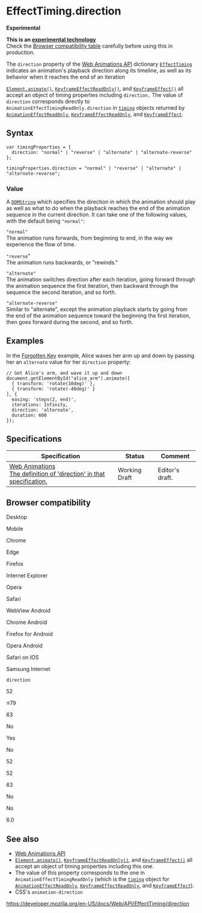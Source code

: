 EffectTiming.direction
======================

**Experimental**

**This is an [experimental technology](https://developer.mozilla.org/en-US/docs/MDN/Guidelines/Conventions_definitions#experimental)**  
Check the [Browser compatibility table](#browser_compatibility) carefully before using this in production.

The `direction` property of the [Web Animations API](../web_animations_api) dictionary [`EffectTiming`](../effecttiming) indicates an animation's playback direction along its timeline, as well as its behavior when it reaches the end of an iteration

[`Element.animate()`](../element/animate), [`KeyframeEffectReadOnly()`](../keyframeeffect/keyframeeffect), and [`KeyframeEffect()`](../keyframeeffect/keyframeeffect) all accept an object of timing properties including `direction.` The value of `direction` corresponds directly to <span class="page-not-created">`AnimationEffectTimingReadOnly.direction`</span> in [`timing`](../animationeffect/gettiming) objects returned by [`AnimationEffectReadOnly`](../animationeffect), [`KeyframeEffectReadOnly`](../keyframeeffect), and [`KeyframeEffect`](../keyframeeffect).

Syntax
------

    var timingProperties = {
      direction: "normal" | "reverse" | "alternate" | "alternate-reverse"
    };

    timingProperties.direction = "normal" | "reverse" | "alternate" | "alternate-reverse";

### Value

A [`DOMString`](../domstring) which specifies the direction in which the animation should play as well as what to do when the playback reaches the end of the animation sequence in the current direction. It can take one of the following values, with the default being `"normal"`:

`"normal"`  
The animation runs forwards, from beginning to end, in the way we experience the flow of time.

 `"reverse`"  
The animation runs backwards, or "rewinds."

`"alternate"`  
The animation switches direction after each iteration, going forward through the animation sequence the first iteration, then backward through the sequence the second iteration, and so forth.

`"alternate-reverse"`  
Similar to "alternate", except the animation playback starts by going from the end of the animation sequence toward the beginning the first iteration, then goes forward during the second, and so forth.

Examples
--------

In the [Forgotten Key](https://codepen.io/rachelnabors/pen/bEPdQr?editors=0010) example, Alice waves her arm up and down by passing her an `alternate` value for her `direction` property:

    // Get Alice's arm, and wave it up and down
    document.getElementById("alice_arm").animate([
      { transform: 'rotate(10deg)' },
      { transform: 'rotate(-40deg)' }
    ], {
      easing: 'steps(2, end)',
      iterations: Infinity,
      direction: 'alternate',
      duration: 600
    });

Specifications
--------------

<table><thead><tr class="header"><th>Specification</th><th>Status</th><th>Comment</th></tr></thead><tbody><tr class="odd"><td><a href="https://drafts.csswg.org/web-animations-1/#enumdef-playbackdirection">Web Animations<br />
<span class="small">The definition of 'direction' in that specification.</span></a></td><td><span class="spec-wd">Working Draft</span></td><td>Editor's draft.</td></tr></tbody></table>

Browser compatibility
---------------------

Desktop

Mobile

Chrome

Edge

Firefox

Internet Explorer

Opera

Safari

WebView Android

Chrome Android

Firefox for Android

Opera Android

Safari on IOS

Samsung Internet

`direction`

52

≤79

63

No

Yes

No

52

52

63

No

No

6.0

See also
--------

-   [Web Animations API](../web_animations_api)
-   [`Element.animate()`](../element/animate), [`KeyframeEffectReadOnly()`](../keyframeeffect/keyframeeffect), and [`KeyframeEffect()`](../keyframeeffect/keyframeeffect) all accept an object of timing properties including this one.
-   The value of this property corresponds to the one in <span class="page-not-created">`AnimationEffectTimingReadOnly`</span> (which is the [`timing`](../animationeffect/gettiming) object for [`AnimationEffectReadOnly`](../animationeffect), [`KeyframeEffectReadOnly`](../keyframeeffect), and [`KeyframeEffect`](../keyframeeffect)).
-   CSS's `animation-direction`

<a href="https://developer.mozilla.org/en-US/docs/Web/API/EffectTiming/direction" class="_attribution-link">https://developer.mozilla.org/en-US/docs/Web/API/EffectTiming/direction</a>
